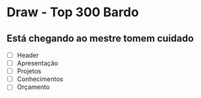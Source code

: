 # Draw - Top 300 Bardo

## Está chegando ao mestre tomem cuidado

- [ ] Header
- [ ] Apresentação
- [ ] Projetos
- [ ] Conhecimentos
- [ ] Orçamento